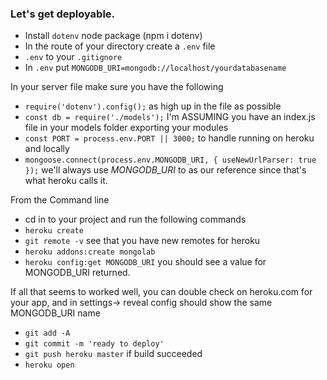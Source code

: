### Let's get deployable.

- Install `dotenv` node package (npm i dotenv)
- In the route of your directory create a `.env` file
- `.env` to your `.gitignore`
- In `.env` put `MONGODB_URI=mongodb://localhost/yourdatabasename`

In your server file make sure you have the following

- `require('dotenv').config();` as high up in the file as possible
- `const db = require('./models');` I'm ASSUMING you have an index.js file in your models folder exporting your modules
- `const PORT = process.env.PORT || 3000;` to handle running on heroku and locally
- `mongoose.connect(process.env.MONGODB_URI, { useNewUrlParser: true });` we'll always use _MONGODB_URI_ to as our reference since that's what heroku calls it.

From the Command line

- cd in to your project and run the following commands
- `heroku create`
- `git remote -v` see that you have new remotes for heroku
- `heroku addons:create mongolab`
- `heroku config:get MONGODB_URI` you should see a value for MONGODB_URI returned.

If all that seems to worked well, you can double check on heroku.com for your app, and in settings-> reveal config should show the same MONGODB_URI name

- `git add -A`
- `git commit -m 'ready to deploy'`
- `git push heroku master`
  if build succeeded
- `heroku open`
